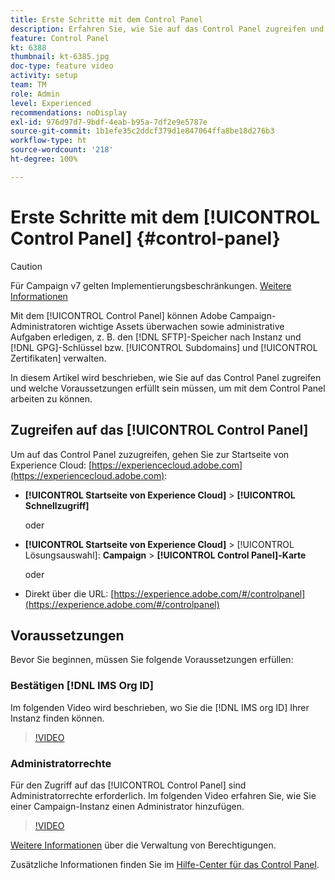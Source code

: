 ```yaml
---
title: Erste Schritte mit dem Control Panel
description: Erfahren Sie, wie Sie auf das Control Panel zugreifen und welche Voraussetzungen erfüllt sein müssen, um mit dem Control Panel arbeiten zu können.
feature: Control Panel
kt: 6388
thumbnail: kt-6385.jpg
doc-type: feature video
activity: setup
team: TM
role: Admin
level: Experienced
recommendations: noDisplay
exl-id: 976d97d7-9bdf-4eab-b95a-7df2e9e5787e
source-git-commit: 1b1efe35c2ddcf379d1e847064ffa8be18d276b3
workflow-type: ht
source-wordcount: '218'
ht-degree: 100%

---
```


# Erste Schritte mit dem [!UICONTROL Control Panel] {#control-panel}

>[!CAUTION]
> Für Campaign v7 gelten Implementierungsbeschränkungen. [Weitere Informationen](https://experienceleague.adobe.com/docs/control-panel/using/faq.html?lang=de#v7-restrictions)

Mit dem [!UICONTROL Control Panel] können Adobe Campaign-Administratoren wichtige Assets überwachen sowie administrative Aufgaben erledigen, z. B. den [!DNL SFTP]-Speicher nach Instanz und [!DNL GPG]-Schlüssel bzw. [!UICONTROL Subdomains] und [!UICONTROL Zertifikaten] verwalten.

In diesem Artikel wird beschrieben, wie Sie auf das Control Panel zugreifen und welche Voraussetzungen erfüllt sein müssen, um mit dem Control Panel arbeiten zu können.

## Zugreifen auf das [!UICONTROL Control Panel]

Um auf das Control Panel zuzugreifen, gehen Sie zur Startseite von Experience Cloud: [https://experiencecloud.adobe.com](https://experiencecloud.adobe.com):

* **[!UICONTROL Startseite von Experience Cloud]** > **[!UICONTROL Schnellzugriff]**

   oder
* **[!UICONTROL Startseite von Experience Cloud]** > [!UICONTROL Lösungsauswahl]: **Campaign** > **[!UICONTROL Control Panel]-Karte**

   oder

* Direkt über die URL: [https://experience.adobe.com/#/controlpanel](https://experience.adobe.com/#/controlpanel)

## Voraussetzungen

Bevor Sie beginnen, müssen Sie folgende Voraussetzungen erfüllen:

### Bestätigen [!DNL IMS Org ID]

Im folgenden Video wird beschrieben, wo Sie die [!DNL IMS org ID] Ihrer Instanz finden können.

>[!VIDEO](https://video.tv.adobe.com/v/27183?quality=12&learn=0n)

### Administratorrechte

Für den Zugriff auf das [!UICONTROL Control Panel] sind Administratorrechte erforderlich.
Im folgenden Video erfahren Sie, wie Sie einer Campaign-Instanz einen Administrator hinzufügen.

>[!VIDEO](https://video.tv.adobe.com/v/27147?quality=12&learn=0n)

[Weitere Informationen](https://experienceleague.adobe.com/docs/control-panel/using/discover-control-panel/managing-permissions.html?lang=de#discover-control-panel) über die Verwaltung von Berechtigungen.

Zusätzliche Informationen finden Sie im [Hilfe-Center für das Control Panel](https://experienceleague.adobe.com/docs/control-panel/using/control-panel-home.html?lang=de).
